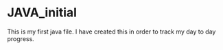 # JAVA_initial
This is my first java file. I have created this in order to track my day to day progress.
